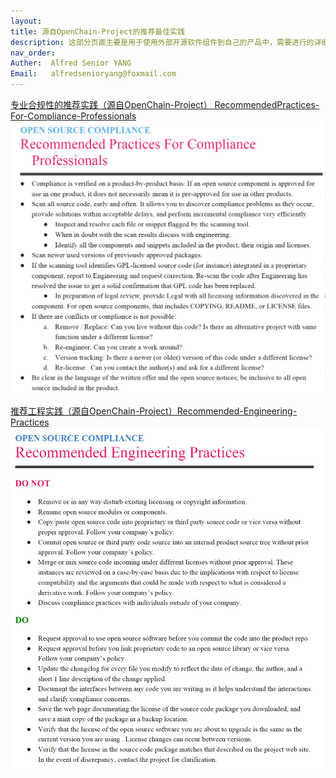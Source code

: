 ```yaml
---
layout: 
title: 源自OpenChain-Project的推荐最佳实践
description: 这部分页面主要是用于使用外部开源软件组件到自己的产品中，需要进行的详细检查。
nav_order: 
Auther:  Alfred Senior YANG
Email:   alfredsenioryang@foxmail.com
---
```


[专业合规性的推荐实践（源自OpenChain-Project） RecommendedPractices-For-Compliance-Professionals](https://github.com/OpenChain-Project/Reference-Material/tree/master/General-Compliance-Support-Material/Recommended%20Practices-For-Compliance-Professionals/en)
![Commits](./Images/rules_and_practices/recommended_practice_for_compliance_professionals.png)



[推荐工程实践（源自OpenChain-Project）Recommended-Engineering-Practices](https://github.com/OpenChain-Project/Reference-Material/tree/master/General-Compliance-Support-Material/Recommended-Engineering-Practices/en)
![Commits](./Images/rules_and_practices/recommended_Engineering_practices.png)